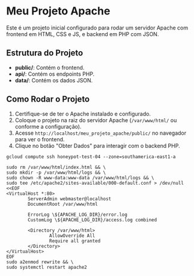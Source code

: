 
# Meu Projeto Apache

Este é um projeto inicial configurado para rodar um servidor Apache com frontend em HTML, CSS e JS, e backend em PHP com JSON.

## Estrutura do Projeto

- **public/**: Contém o frontend.
- **api/**: Contém os endpoints PHP.
- **data/**: Contém os dados JSON.

## Como Rodar o Projeto

1. Certifique-se de ter o Apache instalado e configurado.
2. Coloque o projeto na raiz do servidor Apache (`/var/www/html/` ou conforme a configuração).
3. Acesse `http://localhost/meu_projeto_apache/public/` no navegador para ver o frontend.
4. Clique no botão "Obter Dados" para interagir com o backend PHP.

```shell
gcloud compute ssh honeypot-test-04 --zone=southamerica-east1-a
```

```shell
sudo rm /var/www/html/index.html && \
sudo mkdir -p /var/www/html/logs && \
sudo chown -R www-data:www-data /var/www/html/logs && \
sudo tee /etc/apache2/sites-available/000-default.conf > /dev/null <<EOF
<VirtualHost *:80>
        ServerAdmin webmaster@localhost
        DocumentRoot /var/www/html

        ErrorLog \${APACHE_LOG_DIR}/error.log
        CustomLog \${APACHE_LOG_DIR}/access.log combined

        <Directory /var/www/html>
                AllowOverride All
                Require all granted
        </Directory>
</VirtualHost>
EOF
sudo a2enmod rewrite && \
sudo systemctl restart apache2
```
    